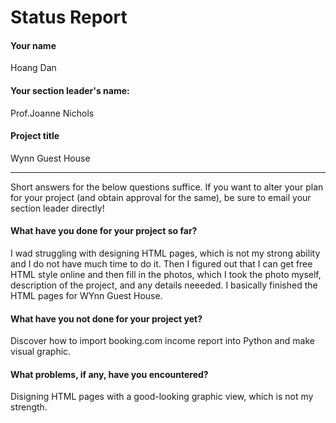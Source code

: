 # Status Report

#### Your name

Hoang Dan

#### Your section leader's name:

Prof.Joanne Nichols

#### Project title

Wynn Guest House

***

Short answers for the below questions suffice. If you want to alter your plan for your project (and obtain approval for the same), be sure to email your section leader directly!

#### What have you done for your project so far?

I wad struggling with designing HTML pages, which is not my strong ability and I do not have much time to do it. Then I figured out that I can get free HTML style online and then fill in the photos, which I took the photo myself, description of the project, and any details neeeded. I basically finished the HTML pages for WYnn Guest House.

#### What have you not done for your project yet?

Discover how to import booking.com income report into Python and make visual graphic. 

#### What problems, if any, have you encountered?

Disigning HTML pages with a good-looking graphic view, which is not my strength.  
